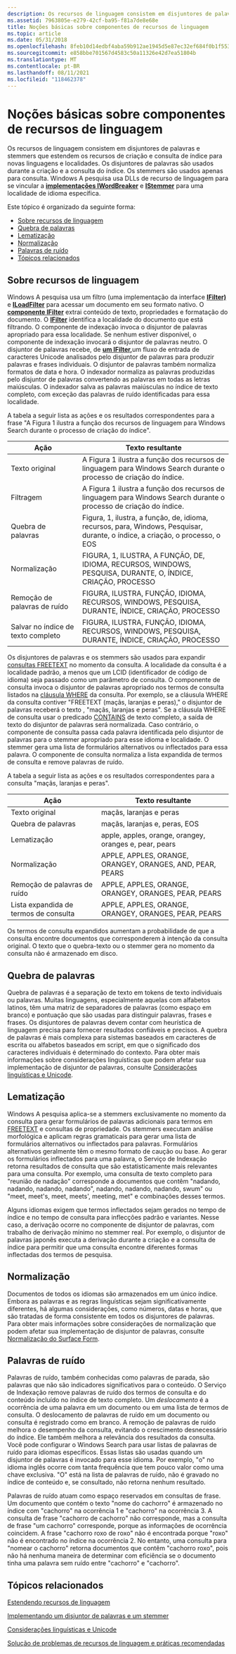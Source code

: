 ```yaml
---
description: Os recursos de linguagem consistem em disjuntores de palavras e stemmers que estendem os recursos de criação e consulta de índice para novas linguagens e localidades.
ms.assetid: 7963805e-e279-42cf-ba95-f81a7de8e68e
title: Noções básicas sobre componentes de recursos de linguagem
ms.topic: article
ms.date: 05/31/2018
ms.openlocfilehash: 8feb10d14edbf4aba59b912ae1945d5e87ec32ef684f0b1f5530f1770ba70053
ms.sourcegitcommit: e858bbe701567d4583c50a11326e42d7ea51804b
ms.translationtype: MT
ms.contentlocale: pt-BR
ms.lasthandoff: 08/11/2021
ms.locfileid: "118462378"
---
```

# <a name="understanding-language-resource-components"></a>Noções básicas sobre componentes de recursos de linguagem

Os recursos de linguagem consistem em disjuntores de palavras e stemmers que estendem os recursos de criação e consulta de índice para novas linguagens e localidades. Os disjuntores de palavras são usados durante a criação e a consulta do índice. Os stemmers são usados apenas para consulta. Windows A pesquisa usa DLLs de recurso de linguagem para se vincular a [**implementações IWordBreaker**](/windows/desktop/api/Indexsrv/nn-indexsrv-iwordbreaker) e [**IStemmer**](/windows/desktop/api/Indexsrv/nn-indexsrv-istemmer) para uma localidade de idioma específica.

Este tópico é organizado da seguinte forma:

-   [Sobre recursos de linguagem](#about-language-resources)
-   [Quebra de palavras](#word-breaking)
-   [Lematização](#stemming)
-   [Normalização](#normalization)
-   [Palavras de ruído](#noise-words)
-   [Tópicos relacionados](#related-topics)

## <a name="about-language-resources"></a>Sobre recursos de linguagem

Windows A pesquisa usa um filtro (uma implementação da interface [**IFilter)**](/windows/win32/api/filter/nn-filter-ifilter) e [**ILoadFilter**](/windows/desktop/api/filtereg/nn-filtereg-iloadfilter) para acessar um documento em seu formato nativo. O [**componente IFilter**](/windows/win32/api/filter/nn-filter-ifilter) extrai conteúdo de texto, propriedades e formatação do documento. O [**IFilter**](/windows/win32/api/filter/nn-filter-ifilter) identifica a localidade do documento que está filtrando. O componente de indexação invoca o disjuntor de palavras apropriado para essa localidade. Se nenhum estiver disponível, o componente de indexação invocará o disjuntor de palavras neutro. O disjuntor de palavras recebe, de [**um IFilter,**](/windows/win32/api/filter/nn-filter-ifilter)um fluxo de entrada de caracteres Unicode analisados pelo disjuntor de palavras para produzir palavras e frases individuais. O disjuntor de palavras também normaliza formatos de data e hora. O indexador normaliza as palavras produzidas pelo disjuntor de palavras convertendo as palavras em todas as letras maiúsculas. O indexador salva as palavras maiúsculas no índice de texto completo, com exceção das palavras de ruído identificadas para essa localidade.

A tabela a seguir lista as ações e os resultados correspondentes para a frase "A Figura 1 ilustra a função dos recursos de linguagem para Windows Search durante o processo de criação do índice".



| Ação                  | Texto resultante                                                                                                               |
|-------------------------|------------------------------------------------------------------------------------------------------------------------------|
| Texto original           | A Figura 1 ilustra a função dos recursos de linguagem para Windows Search durante o processo de criação do índice.                    |
| Filtragem               | A Figura 1 ilustra a função dos recursos de linguagem para Windows Search durante o processo de criação do índice.                    |
| Quebra de palavras           | Figura, 1, ilustra, a função, de, idioma, recursos, para, Windows, Pesquisar, durante, o índice, a criação, o processo, o EOS |
| Normalização           | FIGURA, 1, ILUSTRA, A FUNÇÃO, DE, IDIOMA, RECURSOS, WINDOWS, PESQUISA, DURANTE, O, ÍNDICE, CRIAÇÃO, PROCESSO           |
| Remoção de palavras de ruído      | FIGURA, ILUSTRA, FUNÇÃO, IDIOMA, RECURSOS, WINDOWS, PESQUISA, DURANTE, ÍNDICE, CRIAÇÃO, PROCESSO                            |
| Salvar no índice de texto completo | FIGURA, ILUSTRA, FUNÇÃO, IDIOMA, RECURSOS, WINDOWS, PESQUISA, DURANTE, ÍNDICE, CRIAÇÃO, PROCESSO                            |



 

Os disjuntores de palavras e os stemmers são usados para expandir [consultas FREETEXT](-search-sql-freetext.md) no momento da consulta. A localidade da consulta é a localidade padrão, a menos que um LCID (identificador de código de idioma) seja passado como um parâmetro de consulta. O componente de consulta invoca o disjuntor de palavras apropriado nos termos de consulta listados na [cláusula WHERE](-search-sql-where.md) da consulta. Por exemplo, se a cláusula WHERE da consulta contiver "FREETEXT (maçãs, laranjas e peras)," o disjuntor de palavras receberá o texto , "maçãs, laranjas e peras". Se a cláusula WHERE de consulta usar o predicado [CONTAINS](-search-sql-contains.md) de texto completo, a saída de texto do disjuntor de palavras será normalizada. Caso contrário, o componente de consulta passa cada palavra identificada pelo disjuntor de palavras para o stemmer apropriado para esse idioma e localidade. O stemmer gera uma lista de formulários alternativos ou inflectados para essa palavra. O componente de consulta normaliza a lista expandida de termos de consulta e remove palavras de ruído.

A tabela a seguir lista as ações e os resultados correspondentes para a consulta "maçãs, laranjas e peras".



| Ação                       | Texto resultante                                            |
|------------------------------|-----------------------------------------------------------|
| Texto original                | maçãs, laranjas e peras                                |
| Quebra de palavras                | maçãs, laranjas e, peras, EOS                          |
| Lematização                     | apple, apples, orange, orangey, oranges e, pear, pears |
| Normalização                | APPLE, APPLES, ORANGE, ORANGEY, ORANGES, AND, PEAR, PEARS |
| Remoção de palavras de ruído           | APPLE, APPLES, ORANGE, ORANGEY, ORANGES, PEAR, PEARS      |
| Lista expandida de termos de consulta | APPLE, APPLES, ORANGE, ORANGEY, ORANGES, PEAR, PEARS      |



 

Os termos de consulta expandidos aumentam a probabilidade de que a consulta encontre documentos que corresponderem à intenção da consulta original. O texto que o quebra-texto ou o stemmer gera no momento da consulta não é armazenado em disco.

## <a name="word-breaking"></a>Quebra de palavras

Quebra de palavras é a separação de texto em tokens de texto individuais ou palavras. Muitas linguagens, especialmente aquelas com alfabetos latinos, têm uma matriz de separadores de palavras (como espaço em branco) e pontuação que são usadas para distinguir palavras, frases e frases. Os disjuntores de palavras devem contar com heurística de linguagem precisa para fornecer resultados confiáveis e precisos. A quebra de palavras é mais complexa para sistemas baseados em caracteres de escrita ou alfabetos baseados em script, em que o significado dos caracteres individuais é determinado do contexto. Para obter mais informações sobre considerações linguísticas que podem afetar sua implementação de disjuntor de palavras, consulte [Considerações linguísticas e Unicode](linguistic-and-unicode-considerations.md).

## <a name="stemming"></a>Lematização

Windows A pesquisa aplica-se a stemmers exclusivamente no momento da consulta para gerar formulários de palavras adicionais para termos em [FREETEXT](-search-sql-freetext.md) e consultas de propriedade. Os stemmers executam análise morfológica e aplicam regras gramaticais para gerar uma lista de formulários alternativos ou inflectados para palavras. Formulários alternativos geralmente têm o mesmo formato de caução ou base. Ao gerar os formulários inflectados para uma palavra, o Serviço de Indexação retorna resultados de consulta que são estatisticamente mais relevantes para uma consulta. Por exemplo, uma consulta de texto completo para "reunião de nadação" corresponde a documentos que contêm "nadando, nadando, nadando, nadando", nadando, nadando, nadando, swum" ou "meet, meet's, meet, meets', meeting, met" e combinações desses termos.

Alguns idiomas exigem que termos inflectados sejam gerados no tempo de índice e no tempo de consulta para inflecções padrão e variantes. Nesse caso, a derivação ocorre no componente de disjuntor de palavras, com trabalho de derivação mínimo no stemmer real. Por exemplo, o disjuntor de palavras japonês executa a derivação durante a criação e a consulta de índice para permitir que uma consulta encontre diferentes formas inflectadas dos termos de pesquisa.

## <a name="normalization"></a>Normalização

Documentos de todos os idiomas são armazenados em um único índice. Embora as palavras e as regras linguísticas sejam significativamente diferentes, há algumas considerações, como números, datas e horas, que são tratadas de forma consistente em todos os disjuntores de palavras. Para obter mais informações sobre considerações de normalização que podem afetar sua implementação de disjuntor de palavras, consulte [Normalização do Surface Form](surface-form-normalization.md).

## <a name="noise-words"></a>Palavras de ruído

Palavras de ruído, também conhecidas como palavras de parada, são palavras que não são indicadores significativos para o conteúdo. O Serviço de Indexação remove palavras de ruído dos termos de consulta e do conteúdo incluído no índice de texto completo. Um *deslocamento* é a ocorrência de uma palavra em um documento ou em uma lista de termos de consulta. O deslocamento de palavras de ruído em um documento ou consulta é registrado como em branco. A remoção de palavras de ruído melhora o desempenho da consulta, evitando o crescimento desnecessário do índice. Ele também melhora a relevância dos resultados da consulta. Você pode configurar o Windows Search para usar listas de palavras de ruído para idiomas específicos. Essas listas são usadas quando um disjuntor de palavras é invocado para esse idioma. Por exemplo, "o" no idioma inglês ocorre com tanta frequência que tem pouco valor como uma chave exclusiva. "O" está na lista de palavras de ruído, não é gravado no índice de conteúdo e, se consultado, não retorna nenhum resultado.

Palavras de ruído atuam como espaço reservados em consultas de frase. Um documento que contém o texto "nome do cachorro" é armazenado no índice com "cachorro" na ocorrência 1 e "cachorro" na ocorrência 3. A consulta de frase "cachorro de cachorro" não corresponde, mas a consulta de frase "um cachorro" corresponde, porque as informações de ocorrência coincidem. A frase "cachorro roxo de roxo" não é encontrada porque "roxo" não é encontrado no índice na ocorrência 2. No entanto, uma consulta para "nomear o cachorro" retorna documentos que contêm "cachorro roxo", pois não há nenhuma maneira de determinar com eficiência se o documento tinha uma palavra sem ruído entre "cachorro" e "cachorro".

## <a name="related-topics"></a>Tópicos relacionados

<dl> <dt>

[Estendendo recursos de linguagem](extending-language-resources-in-windows-search.md)
</dt> <dt>

[Implementando um disjuntor de palavras e um stemmer](implementing-a-word-breaker-and-stemmer.md)
</dt> <dt>

[Considerações linguísticas e Unicode](linguistic-and-unicode-considerations.md)
</dt> <dt>

[Solução de problemas de recursos de linguagem e práticas recomendadas](troubleshooting-language-resources.md)
</dt> </dl>

 

 
